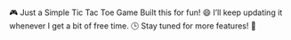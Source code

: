 🎮 Just a Simple Tic Tac Toe Game
Built this for fun! 😄 I’ll keep updating it whenever I get a bit of free time. 🕒
Stay tuned for more features! 🚀
